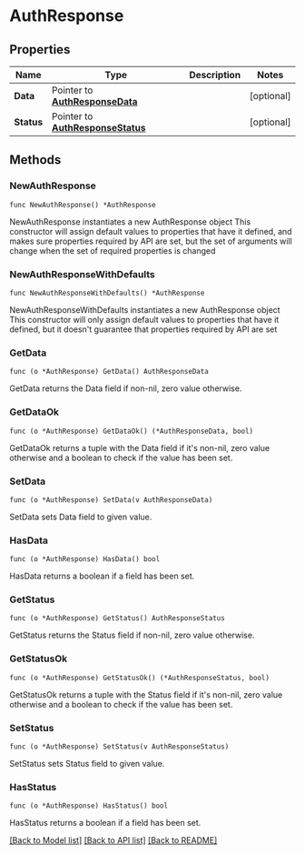 # AuthResponse

## Properties

Name | Type | Description | Notes
------------ | ------------- | ------------- | -------------
**Data** | Pointer to [**AuthResponseData**](AuthResponseData.md) |  | [optional] 
**Status** | Pointer to [**AuthResponseStatus**](AuthResponseStatus.md) |  | [optional] 

## Methods

### NewAuthResponse

`func NewAuthResponse() *AuthResponse`

NewAuthResponse instantiates a new AuthResponse object
This constructor will assign default values to properties that have it defined,
and makes sure properties required by API are set, but the set of arguments
will change when the set of required properties is changed

### NewAuthResponseWithDefaults

`func NewAuthResponseWithDefaults() *AuthResponse`

NewAuthResponseWithDefaults instantiates a new AuthResponse object
This constructor will only assign default values to properties that have it defined,
but it doesn't guarantee that properties required by API are set

### GetData

`func (o *AuthResponse) GetData() AuthResponseData`

GetData returns the Data field if non-nil, zero value otherwise.

### GetDataOk

`func (o *AuthResponse) GetDataOk() (*AuthResponseData, bool)`

GetDataOk returns a tuple with the Data field if it's non-nil, zero value otherwise
and a boolean to check if the value has been set.

### SetData

`func (o *AuthResponse) SetData(v AuthResponseData)`

SetData sets Data field to given value.

### HasData

`func (o *AuthResponse) HasData() bool`

HasData returns a boolean if a field has been set.

### GetStatus

`func (o *AuthResponse) GetStatus() AuthResponseStatus`

GetStatus returns the Status field if non-nil, zero value otherwise.

### GetStatusOk

`func (o *AuthResponse) GetStatusOk() (*AuthResponseStatus, bool)`

GetStatusOk returns a tuple with the Status field if it's non-nil, zero value otherwise
and a boolean to check if the value has been set.

### SetStatus

`func (o *AuthResponse) SetStatus(v AuthResponseStatus)`

SetStatus sets Status field to given value.

### HasStatus

`func (o *AuthResponse) HasStatus() bool`

HasStatus returns a boolean if a field has been set.


[[Back to Model list]](../README.md#documentation-for-models) [[Back to API list]](../README.md#documentation-for-api-endpoints) [[Back to README]](../README.md)


